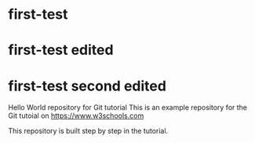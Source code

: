 # first-test
# first-test edited
# first-test second edited
Hello World repository for Git tutorial
This is an example repository for the Git tutoial on https://www.w3schools.com

This repository is built step by step in the tutorial.
